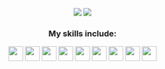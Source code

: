 <div align="center">
  <img class="img" src="https://github-readme-stats.vercel.app/api?username=ayslana&?count_private=true&show_icons=true&theme=apprentice&include_all_commits=true&count_private=true&include_all_prs=true&hide_title=true&hide_rank=true" />
  <img class="img" src="https://github-readme-stats.vercel.app/api/top-langs/?username=ayslana&layout=compact&theme=apprentice"/>
</div>

<div align="center">
  <h3>My skills include:</h3>
  <img height="30" src="https://cdn.jsdelivr.net/gh/devicons/devicon/icons/vuejs/vuejs-original.svg">
  <img height="30" src="https://cdn.jsdelivr.net/gh/devicons/devicon/icons/javascript/javascript-original.svg">
  <img height="30" src="https://cdn.jsdelivr.net/gh/devicons/devicon/icons/typescript/typescript-original.svg" />
  <img height="30" src="https://cdn.jsdelivr.net/gh/devicons/devicon/icons/bootstrap/bootstrap-original.svg">
  <img height="30" src="https://cdn.jsdelivr.net/gh/devicons/devicon/icons/css3/css3-original.svg">
  <img height="30" src="https://cdn.jsdelivr.net/gh/devicons/devicon/icons/html5/html5-original.svg">
  <img height="30" src="https://cdn.jsdelivr.net/gh/devicons/devicon/icons/flutter/flutter-original.svg">
  <img height="30" src="https://cdn.jsdelivr.net/gh/devicons/devicon/icons/dart/dart-original.svg">
  <img height="30" src="https://cdn.jsdelivr.net/gh/devicons/devicon/icons/swift/swift-original.svg">
</div>
